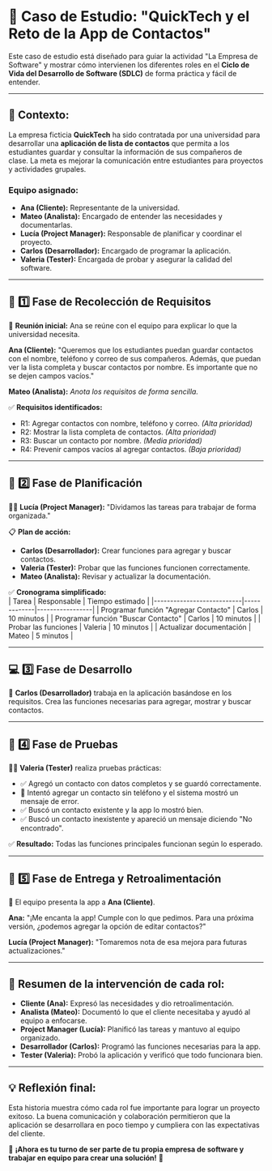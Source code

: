 # 📖 **Caso de Estudio: "QuickTech y el Reto de la App de Contactos"**

Este caso de estudio está diseñado para guiar la actividad "La Empresa de Software" y mostrar cómo intervienen los diferentes roles en el **Ciclo de Vida del Desarrollo de Software (SDLC)** de forma práctica y fácil de entender.

---

## 🏢 **Contexto:**  
La empresa ficticia **QuickTech** ha sido contratada por una universidad para desarrollar una **aplicación de lista de contactos** que permita a los estudiantes guardar y consultar la información de sus compañeros de clase. La meta es mejorar la comunicación entre estudiantes para proyectos y actividades grupales.

### **Equipo asignado:**  
- **Ana (Cliente):** Representante de la universidad.
- **Mateo (Analista):** Encargado de entender las necesidades y documentarlas.
- **Lucía (Project Manager):** Responsable de planificar y coordinar el proyecto.
- **Carlos (Desarrollador):** Encargado de programar la aplicación.
- **Valeria (Tester):** Encargada de probar y asegurar la calidad del software.

---

## 📝 **1️⃣ Fase de Recolección de Requisitos**  
🔔 **Reunión inicial:** Ana se reúne con el equipo para explicar lo que la universidad necesita.

**Ana (Cliente):** "Queremos que los estudiantes puedan guardar contactos con el nombre, teléfono y correo de sus compañeros. Además, que puedan ver la lista completa y buscar contactos por nombre. Es importante que no se dejen campos vacíos."

**Mateo (Analista):** *Anota los requisitos de forma sencilla.*

✅ **Requisitos identificados:**  
- R1: Agregar contactos con nombre, teléfono y correo. *(Alta prioridad)*
- R2: Mostrar la lista completa de contactos. *(Alta prioridad)*
- R3: Buscar un contacto por nombre. *(Media prioridad)*
- R4: Prevenir campos vacíos al agregar contactos. *(Baja prioridad)*

---

## 📅 **2️⃣ Fase de Planificación**  
👩‍💼 **Lucía (Project Manager):** "Dividamos las tareas para trabajar de forma organizada."

📋 **Plan de acción:**  
- **Carlos (Desarrollador):** Crear funciones para agregar y buscar contactos.
- **Valeria (Tester):** Probar que las funciones funcionen correctamente.
- **Mateo (Analista):** Revisar y actualizar la documentación.

✅ **Cronograma simplificado:**  
| Tarea                     | Responsable | Tiempo estimado |
|---------------------------|-------------|-----------------|
| Programar función "Agregar Contacto" | Carlos      | 10 minutos      |
| Programar función "Buscar Contacto"  | Carlos      | 10 minutos      |
| Probar las funciones                  | Valeria     | 10 minutos      |
| Actualizar documentación              | Mateo       | 5 minutos       |

---

## 💻 **3️⃣ Fase de Desarrollo**  
🚀 **Carlos (Desarrollador)** trabaja en la aplicación basándose en los requisitos. Crea las funciones necesarias para agregar, mostrar y buscar contactos.

---

## 🧪 **4️⃣ Fase de Pruebas**  
🧑‍💻 **Valeria (Tester)** realiza pruebas prácticas:
- ✅ Agregó un contacto con datos completos y se guardó correctamente.
- 🚫 Intentó agregar un contacto sin teléfono y el sistema mostró un mensaje de error.
- ✅ Buscó un contacto existente y la app lo mostró bien.
- ✅ Buscó un contacto inexistente y apareció un mensaje diciendo "No encontrado".

✅ **Resultado:** Todas las funciones principales funcionan según lo esperado.

---

## 📢 **5️⃣ Fase de Entrega y Retroalimentación**  
📂 El equipo presenta la app a **Ana (Cliente)**.

**Ana:** "¡Me encanta la app! Cumple con lo que pedimos. Para una próxima versión, ¿podemos agregar la opción de editar contactos?"

**Lucía (Project Manager):** "Tomaremos nota de esa mejora para futuras actualizaciones."

---

## 🎯 **Resumen de la intervención de cada rol:**  
- **Cliente (Ana):** Expresó las necesidades y dio retroalimentación.
- **Analista (Mateo):** Documentó lo que el cliente necesitaba y ayudó al equipo a enfocarse.
- **Project Manager (Lucía):** Planificó las tareas y mantuvo al equipo organizado.
- **Desarrollador (Carlos):** Programó las funciones necesarias para la app.
- **Tester (Valeria):** Probó la aplicación y verificó que todo funcionara bien.

---

## 💡 **Reflexión final:**  
Esta historia muestra cómo cada rol fue importante para lograr un proyecto exitoso. La buena comunicación y colaboración permitieron que la aplicación se desarrollara en poco tiempo y cumpliera con las expectativas del cliente.

🚀 **¡Ahora es tu turno de ser parte de tu propia empresa de software y trabajar en equipo para crear una solución!** 🎯

